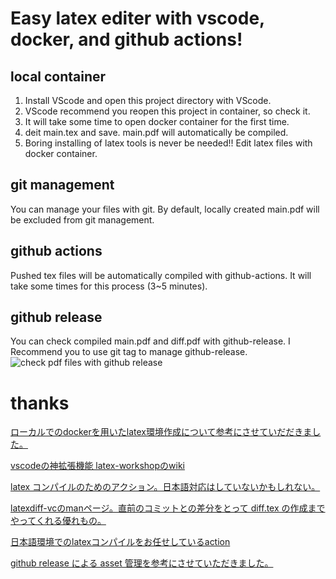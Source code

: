 # Easy latex editer with vscode, docker, and github actions!

## local container
1. Install VScode and open this project directory with VScode.
1. VScode recommend you reopen this project in container, so check it.
1. It will take some time to open docker container for the first time.
1. deit main.tex and save. main.pdf will automatically be compiled.
1. Boring installing of latex tools is never be needed!! Edit latex files with docker container.

## git management
You can manage your files with git.
By default, locally created main.pdf will be excluded from git management.

## github actions
Pushed tex files will be automatically compiled with github-actions. It will take some times for this process (3~5 minutes).

## github release
You can check compiled main.pdf and diff.pdf with github-release. I Recommend you to use git tag to manage github-release.
![check pdf files with github release](https://imgur.com/R56YasZ)


# thanks
[ローカルでのdockerを用いたlatex環境作成について参考にさせていだだきました。](https://korosuke613.hatenablog.com/entry/2019/06/24/171246)

[vscodeの神拡張機能 latex-workshopのwiki](https://github.com/James-Yu/LaTeX-Workshop/wiki/)

[latex コンパイルのためのアクション。日本語対応はしていないかもしれない。](https://github.com/xu-cheng/latex-action)

[latexdiff-vcのmanページ。直前のコミットとの差分をとって diff.tex の作成までやってくれる優れもの。](https://www.mankier.com/1/latexdiff-vc)

[日本語環境でのlatexコンパイルをお任せしているaction](https://3rdjcg.dev/ja/post/latex-github-action/)

[github release による asset 管理を参考にさせていただきました。](https://github.com/tsukuba-mas/platex-action)
